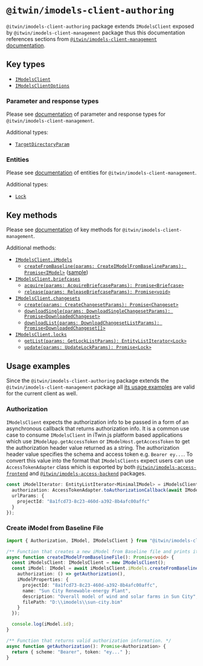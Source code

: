 # `@itwin/imodels-client-authoring`

`@itwin/imodels-client-authoring` package extends `IModelsClient` exposed by `@itwin/imodels-client-management` package thus this documentation references sections from [`@itwin/imodels-client-management` documentation](./IModelsClientManagement.md).

## Key types
- [`IModelsClient`](../clients/imodels-client-authoring/src/IModelsClient.ts#L31)
- [`IModelsClientOptions`](../clients/imodels-client-authoring/src/IModelsClient.ts#L18)

### Parameter and response types
Please see [documentation](./IModelsClientManagement.md#parameter-and-response-types) of parameter and response types for `@itwin/imodels-client-management`.

Additional types:
- [`TargetDirectoryParam`](../clients/imodels-client-authoring/src/base/interfaces/CommonInterfaces.ts#L13)

### Entities
Please see [documentation](./IModelsClientManagement.md#entities) of entities for `@itwin/imodels-client-management`.

Additional types:
- [`Lock`](../clients/imodels-client-authoring/src/base/interfaces/apiEntities/LockInterfaces.ts#L25)

## Key methods
Please see [documentation](./IModelsClientManagement.md#key-methods) of key methods for `@itwin/imodels-client-management`.

Additional methods:
- [`IModelsClient.iModels`](../clients/imodels-client-authoring/src/IModelsClient.ts#L56)
  - [`createFromBaseline(params: CreateIModelFromBaselineParams): Promise<IModel>`](../clients/imodels-client-authoring/src/operations/imodel/IModelOperations.ts#L33) ([sample](#create-imodel-from-baseline-file))
- [`IModelsClient.briefcases`](../clients/imodels-client-authoring/src/IModelsClient.ts#L61)
  - [`acquire(params: AcquireBriefcaseParams): Promise<Briefcase>`](../clients/imodels-client-authoring/src/operations/briefcase/BriefcaseOperations.ts#L17)
  - [`release(params: ReleaseBriefcaseParams): Promise<void>`](../clients/imodels-client-authoring/src/operations/briefcase/BriefcaseOperations.ts#L34)
- [`IModelsClient.changesets`](../clients/imodels-client-authoring/src/IModelsClient.ts#L66)
  - [`create(params: CreateChangesetParams): Promise<Changeset>`](../clients/imodels-client-authoring/src/operations/changeset/ChangesetOperations.ts#L20)
  - [`downloadSingle(params: DownloadSingleChangesetParams): Promise<DownloadedChangeset>`](../clients/imodels-client-authoring/src/operations/changeset/ChangesetOperations.ts#L49)
  - [`downloadList(params: DownloadChangesetListParams): Promise<DownloadedChangeset[]>`](../clients/imodels-client-authoring/src/operations/changeset/ChangesetOperations.ts#L65)
- [`IModelsClient.locks`](../clients/imodels-client-authoring/src/IModelsClient.ts#L81)
  - [`getList(params: GetLockListParams): EntityListIterator<Lock>`](../clients/imodels-client-authoring/src/operations/lock/LockOperations.ts#L19)
  - [`update(params: UpdateLockParams): Promise<Lock>`](../clients/imodels-client-authoring/src/operations/lock/LockOperations.ts#L34)

## Usage examples

Since the `@itwin/imodels-client-authoring` package extends the `@itwin/imodels-client-management` package all [its usage examples](./IModelsClientManagement.md#usage-examples) are valid for the current client as well.

### Authorization

`IModelsClient` expects the authorization info to be passed in a form of an asynchronous callback that returns authorization info. It is a common use case to consume `IModelsClient` in iTwin.js platform based applications which use `IModelApp.getAccessToken` or `IModelHost.getAccessToken` to get the authorization header value returned as a string. The authorization header value specifies the schema and access token e.g. `Bearer ey...`. To convert this value into the format that `IModelsClients` expect users can use `AccessTokenAdapter` class which is exported by both [`@itwin/imodels-access-frontend`](../itwin-platform-access/imodels-access-frontend/src/interface-adapters/AccessTokenAdapter.ts) and [`@itwin/imodels-access-backend`](../itwin-platform-access/imodels-access-backend/src/interface-adapters/AccessTokenAdapter.ts) packages.
```typescript
const iModelIterator: EntityListIterator<MinimalIModel> = iModelsClient.iModels.getMinimalList({
  authorization: AccessTokenAdapter.toAuthorizationCallback(await IModelHost.getAccessToken()),
  urlParams: {
    projectId: "8a1fcd73-8c23-460d-a392-8b4afc00affc"
  }
});
```

### Create iModel from Baseline File
```typescript
import { Authorization, IModel, IModelsClient } from "@itwin/imodels-client-authoring";

/** Function that creates a new iModel from Baseline file and prints its id to the console. */
async function createIModelFromBaselineFile(): Promise<void> {
  const iModelsClient: IModelsClient = new IModelsClient();
  const iModel: IModel = await iModelsClient.iModels.createFromBaseline({
    authorization: () => getAuthorization(),
    iModelProperties: {
      projectId: "8a1fcd73-8c23-460d-a392-8b4afc00affc",
      name: "Sun City Renewable-energy Plant",
      description: "Overall model of wind and solar farms in Sun City",
      filePath: "D:\\imodels\\sun-city.bim"
    }
  });

  console.log(iModel.id);
}

/** Function that returns valid authorization information. */
async function getAuthorization(): Promise<Authorization> {
  return { scheme: "Bearer", token: "ey..." };
}
```